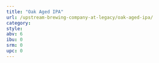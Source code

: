 ```yaml
---
title: "Oak Aged IPA"
url: /upstream-brewing-company-at-legacy/oak-aged-ipa/
category: 
style: 
abv: 6
ibu: 0
srm: 0
upc: 0
---
```


